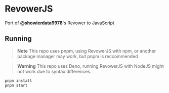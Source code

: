# RevowerJS
Port of **[@showierdata9978](https://github.com/showierdata9978)**'s Revower to JavaScript
## Running
> **Note**
This repo uses pnpm, using RevowerJS with npm, or another package manager may work, but pnpm is reccommended

> **Warning**
This repo uses Deno, running RevowerJS with NodeJS might not work due to syntax differences.
```sh
pnpm install
pnpm start
```

